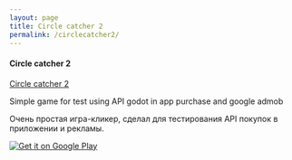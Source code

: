 ```yaml
---
layout: page
title: Circle catcher 2
permalink: /circlecatcher2/
---
```



#### Circle catcher 2

[Circle catcher 2](https://play.google.com/store/apps/details?id=org.godotengine.circlecatcher)

Simple game for test using API godot in app purchase and google admob

Очень простая игра-кликер, сделал для тестирования API покупок в приложении и рекламы.


<a href='https://play.google.com/store/apps/details?id=org.godotengine.circlecatcher&pcampaignid=pcampaignidMKT-Other-global-all-co-prtnr-py-PartBadge-Mar2515-1'><img alt='Get it on Google Play' src='https://play.google.com/intl/en_us/badges/static/images/badges/en_badge_web_generic.png'/></a>

